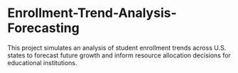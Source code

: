 # Enrollment-Trend-Analysis-Forecasting
This project simulates an analysis of student enrollment trends across U.S. states to forecast future growth and inform resource allocation decisions for educational institutions.
